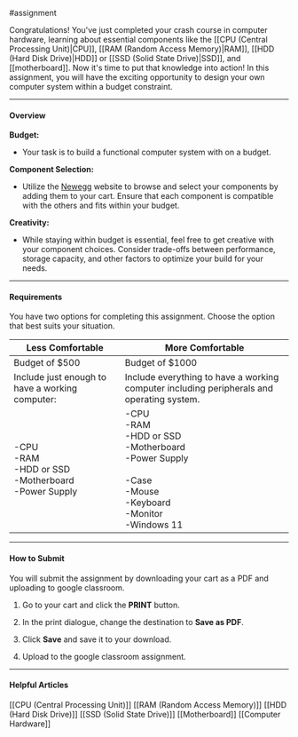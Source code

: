 #assignment 

Congratulations! You've just completed your crash course in computer hardware, learning about essential components like the [[CPU  (Central Processing Unit)|CPU]], [[RAM (Random Access Memory)|RAM]], [[HDD (Hard Disk Drive)|HDD]] or [[SSD (Solid State Drive)|SSD]], and [[motherboard]]. Now it's time to put that knowledge into action! In this assignment, you will have the exciting opportunity to design your own computer system within a budget constraint. 

---
#### Overview

**Budget:**
* Your task is to build a functional computer system with on a budget.

**Component Selection:**
* Utilize the [Newegg](https://www.newegg.com/Components-Storage/Store/ID-1) website to browse and select your components by adding them to your cart. Ensure that each component is compatible with the others and fits within your budget.

**Creativity:** 
* While staying within budget is essential, feel free to get creative with your component choices. Consider trade-offs between performance, storage capacity, and other factors to optimize your build for your needs.

---
#### Requirements

You have two options for completing this assignment. Choose the option that best suits your situation.

| **Less Comfortable**                                         | **More Comfortable**                                                                                                        |
| ------------------------------------------------------------ | --------------------------------------------------------------------------------------------------------------------------- |
| Budget of $500                                               | Budget of $1000                                                                                                             |
| Include just enough to have a working computer:              | Include everything to have a working computer including peripherals and operating system.                                   |
| -CPU<br>-RAM<br>-HDD or SSD<br>-Motherboard<br>-Power Supply | -CPU<br>-RAM<br>-HDD or SSD<br>-Motherboard<br>-Power Supply<br><br>-Case<br>-Mouse<br>-Keyboard<br>-Monitor<br>-Windows 11 |

---
#### How to Submit

You will submit the assignment by downloading your cart as a PDF and uploading to google classroom.

1. Go to your cart and click the **PRINT** button. 

2. In the print dialogue, change the destination to **Save as PDF**.

3. Click **Save** and save it to your download.

4. Upload to the google classroom assignment.

---
#### Helpful Articles

[[CPU  (Central Processing Unit)]]
[[RAM (Random Access Memory)]]
[[HDD (Hard Disk Drive)]]
[[SSD (Solid State Drive)]]
[[Motherboard]]
[[Computer Hardware]]